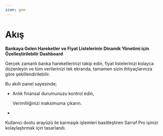 ```yaml
---
icon: gem
---
```


# Akış

**Bankaya Gelen Hareketler ve Fiyat Listelerinin Dinamik Yönetimi için Özelleştirilebilir Dashboard**

Gerçek zamanlı banka hareketlerinizi takip edin, fiyat listelerinizi kolayca düzenleyin ve tüm verilerinizi tek ekranda, tamamen sizin ihtiyaçlarınıza göre şekillendirilebilir.

Bu akıllı panel sayesinde;

*   Anlık finansal durumunuzu kontrol edin,

    Verimliliğinizi maksimuma çıkarın.
*

Kullanıcı dostu arayüzü ile karmaşık işlemleri basitleştiren Sarraf Pro işinizi kolaylaştırmak için tasarlandı.
